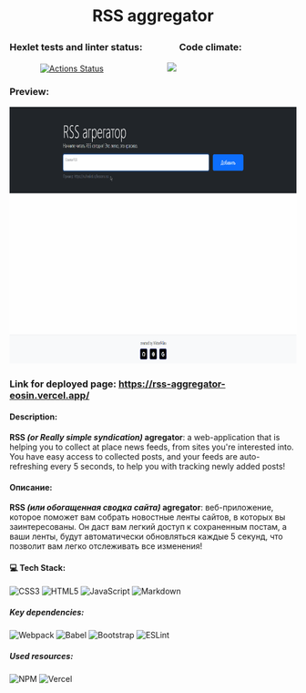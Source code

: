 # <p align=center> RSS aggregator </p>
### Hexlet tests and linter status: &emsp; &emsp; &emsp; Code climate:
&emsp; &emsp; &emsp; [![Actions Status](https://github.com/ViktorFAlex/frontend-project-11/workflows/hexlet-check/badge.svg)](https://github.com/ViktorFAlex/frontend-project-11/actions) &emsp; &emsp; &emsp; &emsp; &emsp; &emsp; <a href="https://codeclimate.com/github/ViktorFAlex/frontend-project-11/maintainability"><img src="https://api.codeclimate.com/v1/badges/1b3e40b789172d759429/maintainability" /></a>

### Preview:
<img src="https://github.com/ViktorFAlex/projects-previews/blob/main/rssagregator.gif" width="800" height="450">

### Link for deployed page: https://rss-aggregator-eosin.vercel.app/  

#### Description: 
**RSS *(or Really simple syndication)* agregator**: a web-application that is helping you to collect at place news feeds, from sites you're interested into. You have easy access to collected posts, and your feeds are auto-refreshing every 5 seconds, to help you with tracking newly added posts!  
#### Описание:
**RSS *(или обогащенная сводка сайта)* agregator**: веб-приложение, которое поможет вам собрать новостные ленты сайтов, в которых вы заинтересованы. Он даст вам легкий доступ к сохраненным постам, а ваши ленты, будут автоматически обновляться каждые 5 секунд, что позволит вам легко отслеживать все изменения!
#### 💻 Tech Stack:  
![CSS3](https://img.shields.io/badge/css3-%231572B6.svg?style=flat-square&logo=css3&logoColor=white) ![HTML5](https://img.shields.io/badge/html5-%23E34F26.svg?style=flat-square&logo=html5&logoColor=white) ![JavaScript](https://img.shields.io/badge/javascript-%23323330.svg?style=flat-square&logo=javascript&logoColor=%23F7DF1E) ![Markdown](https://img.shields.io/badge/markdown-%23000000.svg?style=flat-square&logo=markdown&logoColor=white)
##### Key dependencies:
![Webpack](https://img.shields.io/badge/webpack-%238DD6F9.svg?style=flat-square&logo=webpack&logoColor=black) ![Babel](https://img.shields.io/badge/Babel-F9DC3e?style=flat-square&logo=babel&logoColor=black) ![Bootstrap](https://img.shields.io/badge/bootstrap-%23563D7C.svg?style=flat-square&logo=bootstrap&logoColor=white) ![ESLint](https://img.shields.io/badge/ESLint-4B3263?style=flat-square&logo=eslint&logoColor=white)  
##### Used resources:
![NPM](https://img.shields.io/badge/NPM-%23000000.svg?style=flat-square&logo=npm&logoColor=white) ![Vercel](https://img.shields.io/badge/vercel-%23000000.svg?style=flat-square&logo=vercel&logoColor=white)
